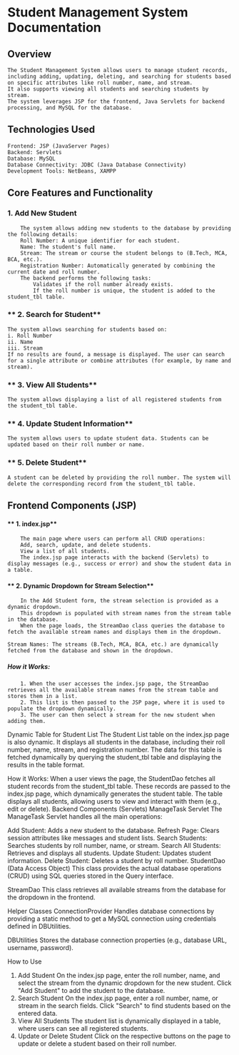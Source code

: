 # **Student Management System Documentation**

## **Overview**
    The Student Management System allows users to manage student records, including adding, updating, deleting, and searching for students based on specific attributes like roll number, name, and stream.
    It also supports viewing all students and searching students by stream.
    The system leverages JSP for the frontend, Java Servlets for backend processing, and MySQL for the database.

## **Technologies Used**
    Frontend: JSP (JavaServer Pages)
    Backend: Servlets
    Database: MySQL
    Database Connectivity: JDBC (Java Database Connectivity)
    Development Tools: NetBeans, XAMPP



## **Core Features and Functionality**
###  **1. Add New Student**
        The system allows adding new students to the database by providing the following details:
        Roll Number: A unique identifier for each student.
        Name: The student's full name.
        Stream: The stream or course the student belongs to (B.Tech, MCA, BCA, etc.).
        Registration Number: Automatically generated by combining the current date and roll number.
        The backend performs the following tasks:
            Validates if the roll number already exists.
            If the roll number is unique, the student is added to the student_tbl table.


###  ** 2. Search for Student**
    The system allows searching for students based on:
    i. Roll Number
    ii. Name
    iii. Stream
    If no results are found, a message is displayed. The user can search for a single attribute or combine attributes (for example, by name and stream).

###  ** 3. View All Students**
    The system allows displaying a list of all registered students from the student_tbl table.

###  ** 4. Update Student Information**
    The system allows users to update student data. Students can be updated based on their roll number or name.

###  ** 5. Delete Student**
    A student can be deleted by providing the roll number. The system will delete the corresponding record from the student_tbl table.

##  **Frontend Components (JSP)**
####  ** 1. index.jsp**
        The main page where users can perform all CRUD operations:
        Add, search, update, and delete students.
        View a list of all students.
        The index.jsp page interacts with the backend (Servlets) to display messages (e.g., success or error) and show the student data in a table.

####  ** 2. Dynamic Dropdown for Stream Selection**
        In the Add Student form, the stream selection is provided as a dynamic dropdown. 
        This dropdown is populated with stream names from the stream table in the database.
        When the page loads, the StreamDao class queries the database to fetch the available stream names and displays them in the dropdown.

    Stream Names: The streams (B.Tech, MCA, BCA, etc.) are dynamically fetched from the database and shown in the dropdown.

##### **How it Works:**
        1. When the user accesses the index.jsp page, the StreamDao retrieves all the available stream names from the stream table and stores them in a list.
        2. This list is then passed to the JSP page, where it is used to populate the dropdown dynamically.
        3. The user can then select a stream for the new student when adding them.


Dynamic Table for Student List
The Student List table on the index.jsp page is also dynamic. It displays all students in the database, including their roll number, name, stream, and registration number. The data for this table is fetched dynamically by querying the student_tbl table and displaying the results in the table format.


How it Works:
When a user views the page, the StudentDao fetches all student records from the student_tbl table.
These records are passed to the index.jsp page, which dynamically generates the student table.
The table displays all students, allowing users to view and interact with them (e.g., edit or delete).
Backend Components (Servlets)
ManageTask Servlet
The ManageTask Servlet handles all the main operations:

Add Student: Adds a new student to the database.
Refresh Page: Clears session attributes like messages and student lists.
Search Students: Searches students by roll number, name, or stream.
Search All Students: Retrieves and displays all students.
Update Student: Updates student information.
Delete Student: Deletes a student by roll number.
StudentDao (Data Access Object)
This class provides the actual database operations (CRUD) using SQL queries stored in the Query interface.

StreamDao
This class retrieves all available streams from the database for the dropdown in the frontend.

Helper Classes
ConnectionProvider
Handles database connections by providing a static method to get a MySQL connection using credentials defined in DBUtilities.

DBUtilities
Stores the database connection properties (e.g., database URL, username, password).

How to Use
1. Add Student
On the index.jsp page, enter the roll number, name, and select the stream from the dynamic dropdown for the new student.
Click "Add Student" to add the student to the database.
2. Search Student
On the index.jsp page, enter a roll number, name, or stream in the search fields.
Click "Search" to find students based on the entered data.
3. View All Students
The student list is dynamically displayed in a table, where users can see all registered students.
4. Update or Delete Student
Click on the respective buttons on the page to update or delete a student based on their roll number.
